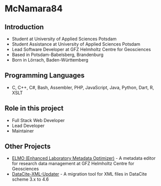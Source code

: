 # McNamara84

## Introduction

- Student at University of Applied Sciences Potsdam
- Student Assistance at University of Applied Sciences Potsdam
- Lead Software Developer at GFZ Helmholtz Centre for Geosciences
- Based in Potsdam-Babelsberg, Brandenburg
- Born in Lörrach, Baden-Württemberg

## Programming Languages

- C, C++, C#, Bash, Assembler, PHP, JavaScript, Java, Python, Dart, R, XSLT

## Role in this project

- Full Stack Web Developer
- Lead Developer
- Maintainer

## Other Projects

- [ELMO (Enhanced Laboratory Metadata Optimizer)](https://github.com/McNamara84/ELMO-Enhanced-Laboratory-Metadata-Optimizer) - A metadata editor for research data management at GFZ Helmholtz Centre for Geosciences
- [DataCite-XML-Updater](https://github.com/McNamara84/ELMO-DataCite-XML-Updater) - A migration tool for XML files in DataCite scheme 3.x to 4.6

